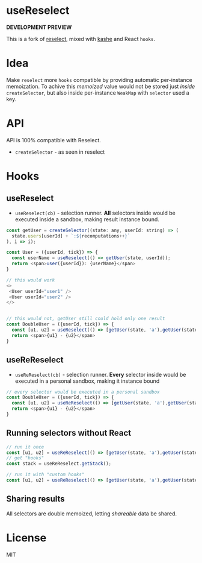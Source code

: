 useReselect
===

__DEVELOPMENT PREVIEW__

This is a fork of [reselect](https://github.com/reduxjs/reselect), mixed with [kashe](https://github.com/theKashey/kashe) and React `hooks`.

# Idea
Make `reselect` more `hooks` compatible by providing automatic per-instance memoization. To achive this
_memoized_ value would not be stored just _inside_ `createSelector`, but also inside per-instance `WeakMap` 
with `selector` used a key.

# API
API is 100% compatible with Reselect.

- `createSelector` - as seen in reselect

# Hooks
## useReselect
- `useReselect(cb)` - selection runner. __All__ selectors inside would be executed inside a sandbox, making result instance bound.
```js
const getUser = createSelector((state: any, userId: string) => (
  state.users[userId] + `:${recomputations++}`
), i => i);

const User = ({userId, tick}) => {
  const userName = useReselect(() => getUser(state, userId));
  return <span>user({userId}): {userName}</span>
}

// this would work
<>
 <User userId="user1" />
 <User userId="user2" /> 
</>


// this would not, getUser still could hold only one result
const DoubleUser = ({userId, tick}) => {
  const [u1, u2] = useReselect(() => [getUser(state, 'a'),getUser(state, 'b')]);
  return <span>{u1} - {u2}</span>
}
```

## useReReselect
- `useReReselect(cb)` - selection runner. __Every__ selector inside would be executed in a personal sandbox, making it instance bound
```js
// every selector would be executed in a personal sandbox
const DoubleUser = ({userId, tick}) => {
  const [u1, u2] = useReReselect(() => [getUser(state, 'a'),getUser(state, 'b')]);
  return <span>{u1} - {u2}</span>
}
```

## Running selectors without React
```js
// run it once
const [u1, u2] = useReReselect(() => [getUser(state, 'a'),getUser(state, 'b')]);
// get "hooks"
const stack = useReReselect.getStack();

// run it with "custom hooks"
const [u1, u2] = useReReselect(() => [getUser(state, 'a'),getUser(state, 'b')], stack);
```

## Sharing results
All selectors are double memoized, letting _shareable_ data be shared.

# License
MIT